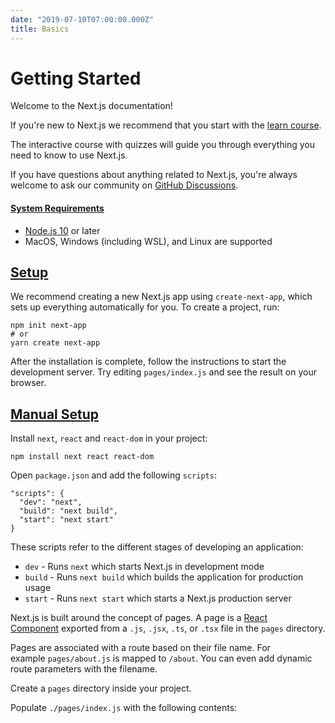 ```yaml
---
date: "2019-07-10T07:00:00.000Z"
title: Basics
---
```


# **Getting Started**

Welcome to the Next.js documentation!

If you're new to Next.js we recommend that you start with the [learn course](https://nextjs.org/learn/basics/getting-started).

The interactive course with quizzes will guide you through everything you need to know to use Next.js.

If you have questions about anything related to Next.js, you're always welcome to ask our community on [GitHub Discussions](https://github.com/zeit/next.js/discussions).

#### [**System Requirements**](https://nextjs.org/docs/getting-started#system-requirements)

- [Node.js 10](https://nodejs.org/) or later
- MacOS, Windows (including WSL), and Linux are supported

## [**Setup**](https://nextjs.org/docs/getting-started#setup)

We recommend creating a new Next.js app using `create-next-app`, which sets up everything automatically for you. To create a project, run:

    npm init next-app
    # or
    yarn create next-app

After the installation is complete, follow the instructions to start the development server. Try editing `pages/index.js` and see the result on your browser.

## [**Manual Setup**](https://nextjs.org/docs/getting-started#manual-setup)

Install `next`, `react` and `react-dom` in your project:

    npm install next react react-dom

Open `package.json` and add the following `scripts`:

    "scripts": {
      "dev": "next",
      "build": "next build",
      "start": "next start"
    }

These scripts refer to the different stages of developing an application:

- `dev` - Runs `next` which starts Next.js in development mode
- `build` - Runs `next build` which builds the application for production usage
- `start` - Runs `next start` which starts a Next.js production server

Next.js is built around the concept of pages. A page is a [React Component](https://reactjs.org/docs/components-and-props.html) exported from a `.js`, `.jsx`, `.ts`, or `.tsx` file in the `pages` directory.

Pages are associated with a route based on their file name. For example `pages/about.js` is mapped to `/about`. You can even add dynamic route parameters with the filename.

Create a `pages` directory inside your project.

Populate `./pages/index.js` with the following contents:
